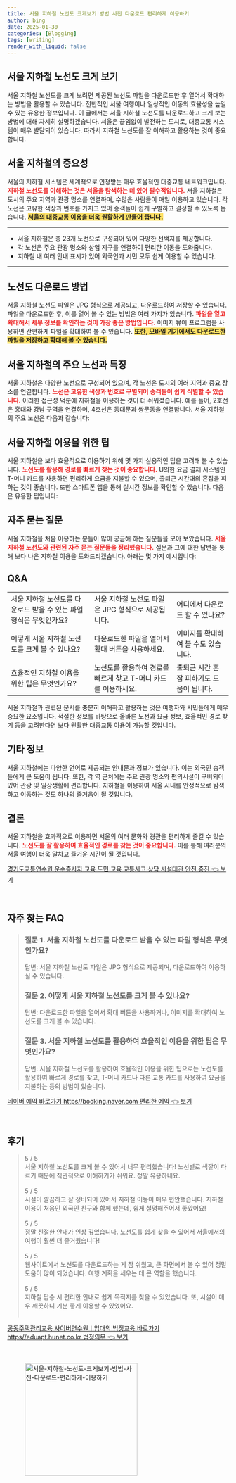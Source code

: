 ```yaml
---
title: 서울 지하철 노선도 크게보기 방법 사진 다운로드 편리하게 이용하기
author: bing
date: 2025-01-30
categories: [Blogging]
tags: [writing]
render_with_liquid: false
---
```



<h2 id='서울_지하철_노선도_크게_보기'>서울 지하철 노선도 크게 보기</h2>

<p>서울 지하철 노선도를 크게 보려면 제공된 노선도 파일을 다운로드한 후 열어서 확대하는 방법을 활용할 수 있습니다. 전반적인 서울 여행이나 일상적인 이동의 효율성을 높일 수 있는 유용한 정보입니다. 이 글에서는 서울 지하철 노선도를 다운로드하고 크게 보는 방법에 대해 자세히 설명하겠습니다. 서울은 끊임없이 발전하는 도시로, 대중교통 시스템이 매우 발달되어 있습니다. 따라서 지하철 노선도를 잘 이해하고 활용하는 것이 중요합니다.</p>

<h2 id='서울_지하철의_중요성'>서울 지하철의 중요성</h2>

<p>서울의 지하철 시스템은 세계적으로 인정받는 매우 효율적인 대중교통 네트워크입니다. <b><span style="color: #ee2323;">지하철 노선도를 이해하는 것은 서울을 탐색하는 데 있어 필수적입니다.</span></b> 서울 지하철은 도시의 주요 지역과 관광 명소를 연결하며, 수많은 사람들이 매일 이용하고 있습니다. 각 노선은 고유한 색상과 번호를 가지고 있어 승객들이 쉽게 구별하고 결정할 수 있도록 돕습니다. <b><span style="background-color: #ffe066;">서울의 대중교통 이용을 더욱 원활하게 만들어 줍니다.</span></b></p>

<hr />

<ul>
    <li>서울 지하철은 총 23개 노선으로 구성되어 있어 다양한 선택지를 제공합니다.</li>
    <li>각 노선은 주요 관광 명소와 상업 지구를 연결하여 편리한 이동을 도와줍니다.</li>
    <li>지하철 내 여러 안내 표시가 있어 외국인과 시민 모두 쉽게 이용할 수 있습니다.</li>
</ul>

<hr />

<h2 id='노선도_다운로드_방법'>노선도 다운로드 방법</h2>

<p>서울 지하철 노선도 파일은 JPG 형식으로 제공되고, 다운로드하여 저장할 수 있습니다. 파일을 다운로드한 후, 이를 열어 볼 수 있는 방법은 여러 가지가 있습니다. <b><span style="color: #ee2323;">파일을 열고 확대해서 세부 정보를 확인하는 것이 가장 좋은 방법입니다.</span></b> 이미지 뷰어 프로그램을 사용하면 간편하게 파일을 확대하여 볼 수 있습니다. <b><span style="background-color: #ffe066;">또한, 모바일 기기에서도 다운로드한 파일을 저장하고 확대해 볼 수 있습니다.</span></b></p>

<h2 id='서울_지하철의_주요_노선과_특징'>서울 지하철의 주요 노선과 특징</h2>

<p>서울 지하철은 다양한 노선으로 구성되어 있으며, 각 노선은 도시의 여러 지역과 중요 장소를 연결합니다. <b><span style="color: #ee2323;">노선은 고유한 색상과 번호로 구별되어 승객들이 쉽게 식별할 수 있습니다.</span></b> 이러한 접근성 덕분에 지하철을 이용하는 것이 더 쉬워졌습니다. 예를 들어, 2호선은 홍대와 강남 구역을 연결하며, 4호선은 동대문과 쌍문동을 연결합니다. 서울 지하철의 주요 노선은 다음과 같습니다:</p>

<h2 id='서울_지하철_이용을_위한_팁'>서울 지하철 이용을 위한 팁</h2>

<p>서울 지하철을 보다 효율적으로 이용하기 위해 몇 가지 실용적인 팁을 고려해 볼 수 있습니다. <b><span style="color: #ee2323;">노선도를 활용해 경로를 빠르게 찾는 것이 중요합니다.</span></b> U의한 요금 결제 시스템인 T-머니 카드를 사용하면 편리하게 요금을 지불할 수 있으며, 출퇴근 시간대의 혼잡을 피하는 것이 좋습니다. 또한 스마트폰 앱을 통해 실시간 정보를 확인할 수 있습니다. 다음은 유용한 팁입니다:</p>

<h2 id='자주_묻는_질문'>자주 묻는 질문</h2>

<p>서울 지하철을 처음 이용하는 분들이 많이 궁금해 하는 질문들을 모아 보았습니다. <b><span style="color: #ee2323;">서울 지하철 노선도와 관련된 자주 묻는 질문들을 정리했습니다.</span></b> 질문과 그에 대한 답변을 통해 보다 나은 지하철 이용을 도와드리겠습니다. 아래는 몇 가지 예시입니다:</p>

<h2 id='Q&A'>Q&A</h2>

<table>
    <tr>
        <td>서울 지하철 노선도를 다운로드 받을 수 있는 파일 형식은 무엇인가요?</td>
        <td>서울 지하철 노선도 파일은 JPG 형식으로 제공됩니다.</td>
        <td>어디에서 다운로드 할 수 있나요?</td>
    </tr>
    <tr>
        <td>어떻게 서울 지하철 노선도를 크게 볼 수 있나요?</td>
        <td>다운로드한 파일을 열어서 확대 버튼을 사용하세요.</td>
        <td>이미지를 확대하여 볼 수도 있습니다.</td>
    </tr>
    <tr>
        <td>효율적인 지하철 이용을 위한 팁은 무엇인가요?</td>
        <td>노선도를 활용하여 경로를 빠르게 찾고 T-머니 카드를 이용하세요.</td>
        <td>출퇴근 시간 혼잡 피하기도 도움이 됩니다.</td>
    </tr>
</table>

<p>서울 지하철과 관련된 문서를 충분히 이해하고 활용하는 것은 여행자와 시민들에게 매우 중요한 요소입니다. 적절한 정보를 바탕으로 올바른 노선과 요금 정보, 효율적인 경로 찾기 등을 고려한다면 보다 원활한 대중교통 이용이 가능할 것입니다.</p>

<h2 id='기타_정보'>기타 정보</h2>

<p>서울 지하철에는 다양한 언어로 제공되는 안내문과 정보가 있습니다. 이는 외국인 승객들에게 큰 도움이 됩니다. 또한, 각 역 근처에는 주요 관광 명소와 편의시설이 구비되어 있어 관광 및 일상생활에 편리합니다. 지하철을 이용하여 서울 시내를 안정적으로 탐색하고 이동하는 것도 하나의 즐거움이 될 것입니다.</p>

<h2 id='결론'>결론</h2>

<p>서울 지하철을 효과적으로 이용하면 서울의 여러 문화와 경관을 편리하게 즐길 수 있습니다. <b><span style="color: #ee2323;">노선도를 잘 활용하여 효율적인 경로를 찾는 것이 중요합니다.</span></b> 이를 통해 여러분의 서울 여행이 더욱 알차고 즐거운 시간이 될 것입니다.</p>


<p><a class="click-button" title="경기도교통연수원 운수종사자 교육 도민 교육 교통사고 상담 시설대관 안전 증진" href="https://adkhouse.github.io/posts/%EA%B2%BD%EA%B8%B0%EB%8F%84%EA%B5%90%ED%86%B5%EC%97%B0%EC%88%98%EC%9B%90-%EC%9A%B4%EC%88%98%EC%A2%85%EC%82%AC%EC%9E%90-%EA%B5%90%EC%9C%A1-%EB%8F%84%EB%AF%BC-%EA%B5%90%EC%9C%A1-%EA%B5%90%ED%86%B5%EC%82%AC%EA%B3%A0-%EC%83%81%EB%8B%B4-%EC%8B%9C%EC%84%A4%EB%8C%80%EA%B4%80-%EC%95%88%EC%A0%84-%EC%A6%9D%EC%A7%84/" rel="dofollow">경기도교통연수원 운수종사자 교육 도민 교육 교통사고 상담 시설대관 안전 증진 👈 보기</a></p><br>
<h2 id='자주_찾는_FAQ'>자주 찾는 FAQ</h2>
<div itemscope="" itemtype="https://schema.org/FAQPage"> 
<blockquote> 
<div itemscope="" itemprop="mainEntity" itemtype="https://schema.org/Question"> 
<h3 itemprop="name">질문 1. 서울 지하철 노선도를 다운로드 받을 수 있는 파일 형식은 무엇인가요?</h3> 
<div itemscope="" itemprop="acceptedAnswer" itemtype="https://schema.org/Answer"> 
<span itemprop="text"> 
<p>답변: 서울 지하철 노선도 파일은 JPG 형식으로 제공되며, 다운로드하여 이용하실 수 있습니다.</p> 
</span> 
</div> 
</div> 
<div itemscope="" itemprop="mainEntity" itemtype="https://schema.org/Question"> 
<h3 itemprop="name">질문 2. 어떻게 서울 지하철 노선도를 크게 볼 수 있나요?</h3> 
<div itemscope="" itemprop="acceptedAnswer" itemtype="https://schema.org/Answer"> 
<span itemprop="text"> 
<p>답변: 다운로드한 파일을 열어서 확대 버튼을 사용하거나, 이미지를 확대하여 노선도를 크게 볼 수 있습니다.</p> 
</span> 
</div> 
</div> 
<div itemscope="" itemprop="mainEntity" itemtype="https://schema.org/Question"> 
<h3 itemprop="name">질문 3. 서울 지하철 노선도를 활용하여 효율적인 이용을 위한 팁은 무엇인가요?</h3> 
<div itemscope="" itemprop="acceptedAnswer" itemtype="https://schema.org/Answer"> 
<span itemprop="text"> 
<p>답변: 서울 지하철 노선도를 활용하여 효율적인 이용을 위한 팁으로는 노선도를 활용하여 빠르게 경로를 찾고, T-머니 카드나 다른 교통 카드를 사용하여 요금을 지불하는 등의 방법이 있습니다.</p> 
</span> 
</div> 
</div> 
</blockquote> 
</div>
<p><a class="click-button" title="네이버 예약 바로가기 https//booking.naver.com 편리한 예약" href="https://adkhouse.github.io/posts/%EB%84%A4%EC%9D%B4%EB%B2%84-%EC%98%88%EC%95%BD-%EB%B0%94%EB%A1%9C%EA%B0%80%EA%B8%B0-httpsbooking.naver.com-%ED%8E%B8%EB%A6%AC%ED%95%9C-%EC%98%88%EC%95%BD/" rel="dofollow">네이버 예약 바로가기 https//booking.naver.com 편리한 예약 👈 보기</a></p><br>
<h2 id='후기'>후기</h2>
<div itemscope itemtype="https://schema.org/Product">
  <blockquote>
  <div itemprop="review" itemscope itemtype="https://schema.org/Review">
      <div itemprop="reviewRating" itemscope itemtype="https://schema.org/Rating"> <span itemprop="ratingValue">5</span> / <span itemprop="bestRating">5</span> </div>
      <span itemprop="reviewBody">서울 지하철 노선도를 크게 볼 수 있어서 너무 편리했습니다! 노선별로 색깔이 다르기 때문에 직관적으로 이해하기가 쉬워요. 정말 유용하네요.</span>
  </div>
  <br>
  <div itemprop="review" itemscope itemtype="https://schema.org/Review">
      <div itemprop="reviewRating" itemscope itemtype="https://schema.org/Rating"> <span itemprop="ratingValue">5</span> / <span itemprop="bestRating">5</span> </div>
      <span itemprop="reviewBody">시설이 깔끔하고 잘 정비되어 있어서 지하철 이동이 매우 편안했습니다. 지하철 이용이 처음인 외국인 친구와 함께 했는데, 쉽게 설명해주어서 좋았어요!</span>
  </div>
  <br>
  <div itemprop="review" itemscope itemtype="https://schema.org/Review">
      <div itemprop="reviewRating" itemscope itemtype="https://schema.org/Rating"> <span itemprop="ratingValue">5</span> / <span itemprop="bestRating">5</span> </div>
      <span itemprop="reviewBody">정말 친절한 안내가 인상 깊었습니다. 노선도를 쉽게 찾을 수 있어서 서울에서의 여행이 훨씬 더 즐거웠습니다!</span>
  </div>
  <br>
  <div itemprop="review" itemscope itemtype="https://schema.org/Review">
      <div itemprop="reviewRating" itemscope itemtype="https://schema.org/Rating"> <span itemprop="ratingValue">5</span> / <span itemprop="bestRating">5</span> </div>
      <span itemprop="reviewBody">웹사이트에서 노선도를 다운로드하는 게 참 쉬웠고, 큰 화면에서 볼 수 있어 정말 도움이 많이 되었습니다. 여행 계획을 세우는 데 큰 역할을 했습니다.</span>
  </div>
  <br>
  <div itemprop="review" itemscope itemtype="https://schema.org/Review">
      <div itemprop="reviewRating" itemscope itemtype="https://schema.org/Rating"> <span itemprop="ratingValue">5</span> / <span itemprop="bestRating">5</span> </div>
      <span itemprop="reviewBody">지하철 탑승 시 편리한 안내로 쉽게 목적지를 찾을 수 있었습니다. 또, 시설이 매우 깨끗하니 기분 좋게 이용할 수 있었어요.</span>
  </div>
  <br>
  </blockquote>
</div>
<p><a class="click-button" title="공동주택관리교육 사이버연수원ㅣ입대의 법정교육 바로가기 https//eduapt.hunet.co.kr 법정의무" href="https://adkhouse.github.io/posts/%EA%B3%B5%EB%8F%99%EC%A3%BC%ED%83%9D%EA%B4%80%EB%A6%AC%EA%B5%90%EC%9C%A1-%EC%82%AC%EC%9D%B4%EB%B2%84%EC%97%B0%EC%88%98%EC%9B%90%E3%85%A3%EC%9E%85%EB%8C%80%EC%9D%98-%EB%B2%95%EC%A0%95%EA%B5%90%EC%9C%A1-%EB%B0%94%EB%A1%9C%EA%B0%80%EA%B8%B0-httpseduapt.hunet.co.kr-%EB%B2%95%EC%A0%95%EC%9D%98%EB%AC%B4/" rel="dofollow">공동주택관리교육 사이버연수원ㅣ입대의 법정교육 바로가기 https//eduapt.hunet.co.kr 법정의무 👈 보기</a></p><br>
<figure class="image"><img src="https://adkhouse.github.io/assets/img/thumbnail/서울-지하철-노선도-크게보기-방법-사진-다운로드-편리하게-이용하기.webp" alt="서울-지하철-노선도-크게보기-방법-사진-다운로드-편리하게-이용하기" width="256" height="256"></figure>
